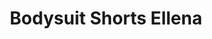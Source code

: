 ---
layout: product
title: Bodysuit Shorts Ellena
price: '38.00'
product_image: /neopower-net/3028-front.png
product_image_hover: /neopower-net/3028-side.png
categories: Rear & Hips
---